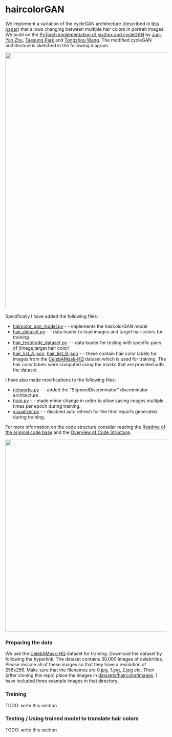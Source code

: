 
# haircolorGAN

We implement a variation of the cycleGAN architecture (described in [this paper](https://arxiv.org/pdf/1703.10593.pdf)) that allows changing between multiple hair colors in portrait images. We build on the [PyTorch implementation of pix2pix and cycleGAN](https://github.com/junyanz/pytorch-CycleGAN-and-pix2pix) by [Jun-Yan Zhu](https://github.com/junyanz), [Taesung Park](https://github.com/taesung) and [Tongzhou Wang](https://ssnl.github.io/). The modified cycleGAN architecture is sketched in the following diagram. 


<img src="imgs/multiple_colors_architecture.png" width="800px"/>

Specifically I have added the following files:

- [haircolor_gan_model.py](models/haircolor_gan_model.py) - - implements the haircolorGAN model
- [hair_dataset.py](data/hair_dataset.py) - - data loader to load images and target hair colors for training
- [hair_testmode_dataset.py](data/hair_testmode.py) - - data loader for testing with specific pairs of (image,target hair color)
- [hair_list_A.json](datasets/haircolor/hair_list_A.json), [hair_list_B.json](datasets/haircolor/hair_list_B.json) - - these contain hair color labels for images from the [CelebAMask-HQ](https://github.com/switchablenorms/CelebAMask-HQ) dataset which is used for training. The hair color labels were computed using the masks that are provided with the dataset.

I have also made modifications to the following files:

- [networks.py](models/networks.py) - - added the "SigmoidDiscriminator" discriminator architecture
- [train.py](train.py) - - made minor change in order to allow saving images multiple times per epoch during training.
- [visualizer.py](util/visualizer.py) - - disabled auto refresh for the html reports generated during training.

For more information on the code structure consider reading the [Readme of the original code base](docs/original_README_pix2pix_and_cyclegan.md) and the [Overview of Code Structure](docs/overview.md).

<img src='imgs/haircolorGAN_actress.png' width=600>

### Preparing the data

We use the [CelebAMask-HQ](https://github.com/switchablenorms/CelebAMask-HQ) dataset for training. Download the dataset by following the hyperlink. The dataset contains 30.000 images of celebrities. Please rescale all of these images so that they have a resolution of 256x256. Make sure that the filenames are 0.jpg, 1.jpg, 2.jpg etc. Then (after cloning this repo) place the images in [datasets/haircolor/images](datasets/haircolor/images). I have included three example images in that directory. 

### Training

TODO: write this section

### Testing / Using trained model to translate hair colors

TODO: write this section
